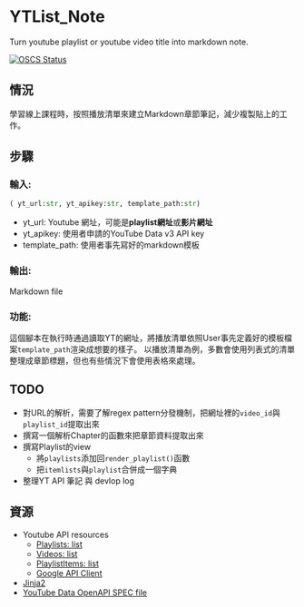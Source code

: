 # YTList_Note

Turn youtube playlist or youtube video title into markdown note.

[![OSCS Status](https://www.oscs1024.com/platform/badge/Loukei/YTList_Note.svg?size=small)](https://www.oscs1024.com/project/Loukei/YTList_Note?ref=badge_small)

## 情況

學習線上課程時，按照播放清單來建立Markdown章節筆記，減少複製貼上的工作。

## 步驟

### 輸入:

``` python
( yt_url:str, yt_apikey:str, template_path:str)
```

- yt_url:         Youtube 網址，可能是**playlist網址**或**影片網址**
- yt_apikey:      使用者申請的YouTube Data v3 API key
- template_path:  使用者事先寫好的markdown模板

### 輸出: 

Markdown file

### 功能:

這個腳本在執行時通過讀取YT的網址，將播放清單依照User事先定義好的模板檔案`template_path`渲染成想要的樣子。
以播放清單為例，多數會使用列表式的清單整理成章節標題，但也有些情況下會使用表格來處理。

## TODO

- 對URL的解析，需要了解regex pattern分發機制，把網址裡的`video_id`與`playlist_id`提取出來
- 撰寫一個解析Chapter的函數來把章節資料提取出來
- 撰寫Playlist的view
  - 將`playlists`添加回`render_playlist()`函數
  - 把`itemlists`與`playlist`合併成一個字典
- 整理YT API 筆記 與 devlop log

## 資源

- Youtube API resources
  - [Playlists: list](https://developers.google.com/youtube/v3/docs/playlists/list)
  - [Videos: list](https://developers.google.com/youtube/v3/docs/videos/list)
  - [PlaylistItems: list](https://developers.google.com/youtube/v3/docs/playlistItems/list)
  - [Google API Client](https://github.com/googleapis/google-api-python-client)
- [Jinja2](http://docs.jinkan.org/docs/jinja2/)
- [YouTube Data OpenAPI SPEC file](https://apiharmony-open.mybluemix.net/public/apis/google_youtube_api#_information)
